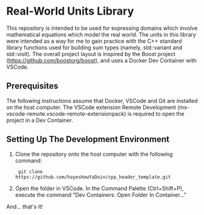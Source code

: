 # Real-World Units Library

This repository is intended to be used for expressing domains which involve
mathematical equations which model the real world. The units in this library
were intended as a way for me to gain practice with the C++ standard library
functions used for building sum types (namely, std::variant and std::visit). 
The overall project layout is inspired by the Boost project 
(https://github.com/boostorg/boost), and uses a Docker Dev Container with 
VSCode.

## Prerequisites

The following instructions assume that Docker, VSCode and Git are installed on 
the host computer. The VSCode extension Remote Development 
(ms-vscode-remote.vscode-remote-extensionpack) is required to open the project 
in a Dev Container. 

## Setting Up The Development Environment

1) Clone the repository onto the host computer with the following command:
   ```
    git clone https://github.com/hayesHowYaDoin/cpp_header_template.git
   ```
2) Open the folder in VSCode. In the Command Palette (Ctrl+Shift+P), execute 
the command "Dev Containers: Open Folder In Container..."

And... that's it!

